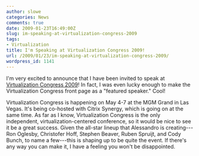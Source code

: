 ```yaml
---
author: slowe
categories: News
comments: true
date: 2009-01-23T16:49:00Z
slug: im-speaking-at-virtualization-congress-2009
tags:
- Virtualization
title: I'm Speaking at Virtualization Congress 2009!
url: /2009/01/23/im-speaking-at-virtualization-congress-2009/
wordpress_id: 1141
---
```


I'm very excited to announce that I have been invited to speak at [Virtualization Congress 2009](http://www.virtualizationcongress.com/)! In fact, I was even lucky enough to make the Virtualization Congress front page as a "featured speaker." Cool!

Virtualization Congress is happening on May 4-7 at the MGM Grand in Las Vegas. It's being co-hosted with Citrix Synergy, which is going on at the same time. As far as I know, Virtualization Congress is the only independent, virtualization-centered conference, so it would be nice to see it be a great success. Given the all-star lineup that Alessandro is creating---Ron Oglesby, Christofer Hoff, Stephen Beaver, Ruben Spruijt, and Cody Bunch, to name a few---this is shaping up to be quite the event. If there's any way you can make it, I have a feeling you won't be disappointed.
